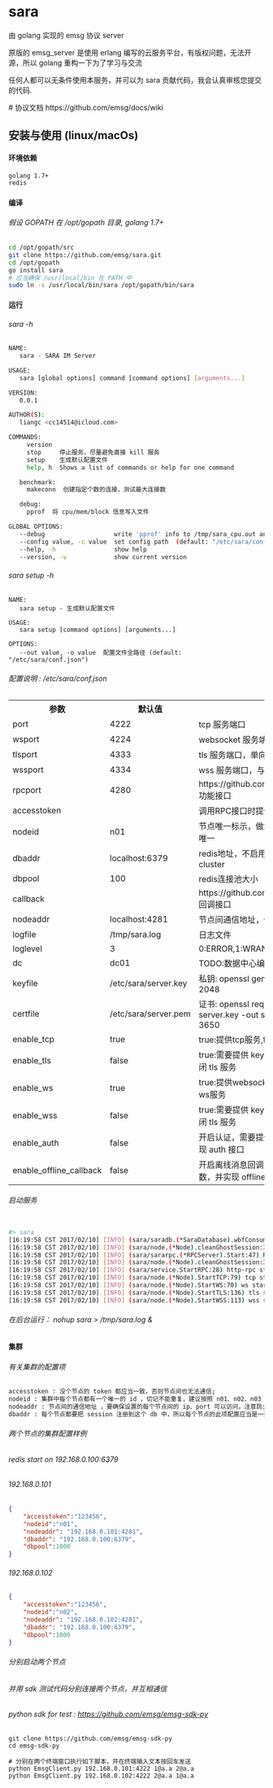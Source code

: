 # sara
<p>由 golang 实现的 emsg 协议 server</p>
<p>原版的 emsg_server 是使用 erlang 编写的云服务平台，有版权问题，无法开源，所以 golang 重构一下为了学习与交流<p> 
<p>任何人都可以无条件使用本服务，并可以为 sara 贡献代码，我会认真审核您提交的代码.</p>
# 协议文档
https://github.com/emsg/docs/wiki

## 安装与使用 (linux/macOs)
#### 环境依赖
```sh
golang 1.7+
redis
```

#### 编译 
###### 假设 GOPATH 在 /opt/gopath 目录, golang 1.7+
```sh
cd /opt/gopath/src
git clone https://github.com/emsg/sara.git
cd /opt/gopath
go install sara
# 应当确保 /usr/local/bin 在 PATH 中
sudo ln -s /usr/local/bin/sara /opt/gopath/bin/sara
```

#### 运行
###### sara -h
```sh
NAME:
   sara - SARA IM Server

USAGE:
   sara [global options] command [command options] [arguments...]

VERSION:
   0.0.1

AUTHOR(S):
   liangc <cc14514@icloud.com>

COMMANDS:
     version
     stop     停止服务，尽量避免直接 kill 服务
     setup    生成默认配置文件
     help, h  Shows a list of commands or help for one command

   benchmark:
     makeconn  创建指定个数的连接，测试最大连接数

   debug:
     pprof  将 cpu/mem/block 信息写入文件

GLOBAL OPTIONS:
   --debug                   write 'pprof' info to /tmp/sara_cpu.out and /tmp/sara_mem.out
   --config value, -c value  set config path  (default: "/etc/sara/conf.json")
   --help, -h                show help
   --version, -v             show current version
```

###### sara setup -h
```
NAME:
   sara setup - 生成默认配置文件

USAGE:
   sara setup [command options] [arguments...]

OPTIONS:
   --out value, -o value  配置文件全路径 (default: "/etc/sara/conf.json")
```
###### 配置说明 : /etc/sara/conf.json
<table>
<tr><th>参数</th><th>默认值</th><th>说明</th></tr>
<tr><td>port</td><td>4222</td><td>tcp 服务端口</td></tr>
<tr><td>wsport</td><td>4224</td><td>websocket 服务端口</td></tr>
<tr><td>tlsport</td><td>4333</td><td>tls 服务端口，单向认证</td></tr>
<tr><td>wssport</td><td>4334</td><td>wss 服务端口，与tls使用同一个证书</td></tr>
<tr><td>rpcport</td><td>4280</td><td>https://github.com/emsg/docs/wiki/RPC 功能接口</td></tr>
<tr><td>accesstoken</td><td></td><td>调用RPC接口时提供的身份认证</td></tr>
<tr><td>nodeid</td><td>n01</td><td>节点唯一标示，做集群时必须确保此属性唯一</td></tr>
<tr><td>dbaddr</td><td>localhost:6379</td><td>redis地址，不启用 auth，支持单节点和 cluster </td></tr>
<tr><td>dbpool</td><td>100</td><td>redis连接池大小</td></tr>
<tr><td>callback</td><td></td><td>https://github.com/emsg/docs/wiki/RPC 回调接口</td><td> 
<tr><td>nodeaddr</td><td>localhost:4281</td><td>节点间通信地址，做集群部署时使用</td></tr>
<tr><td>logfile</td><td>/tmp/sara.log</td><td>日志文件</td></tr>
<tr><td>loglevel</td><td>3</td><td>0:ERROR,1:WRAN,2:INFO,3:DEBUG</td></tr>
<tr><td>dc</td><td>dc01</td><td>TODO:数据中心编号，跨数据中心部署</td></tr>
<tr><td>keyfile</td><td>/etc/sara/server.key</td><td>私钥: openssl genrsa -out server.key 2048</td></tr>
<tr><td>certfile</td><td>/etc/sara/server.pem</td><td>证书: openssl req -new -x509 -key server.key -out server.pem -days 3650</td></tr>
<tr><td>enable_tcp</td><td>true</td><td>true:提供tcp服务,false:不提供tcp服务</td></tr>
<tr><td>enable_tls</td><td>false</td><td>true:需要提供 keyfile 和 certfile，false:关闭 tls 服务</td></tr>
<tr><td>enable_ws</td><td>true</td><td>true:提供websocket服务，false:不提供ws服务</td></tr>
<tr><td>enable_wss</td><td>false</td><td>true:需要提供 keyfile 和 certfile，false:关闭 tls 服务</td></tr>
<tr><td>enable_auth</td><td>false</td><td>开启认证，需要提供 callback 参数，并实现 auth 接口</td></tr>
<tr><td>enable_offline_callback</td><td>false</td><td>开启离线消息回调，需要提供 callback 参数，并实现 offline 接口</td></tr>
</table>

###### 启动服务
```sh

#> sara 
[16:19:58 CST 2017/02/10] [INFO] (sara/saradb.(*SaraDatabase).wbfConsumer:110) write buffer started ; total consume [40]
[16:19:58 CST 2017/02/10] [INFO] (sara/node.(*Node).cleanGhostSession:353) register node : n01
[16:19:58 CST 2017/02/10] [INFO] (sara/sararpc.(*RPCServer).Start:47) RPCServer listener on  [localhost:4281]
[16:19:58 CST 2017/02/10] [INFO] (sara/node.(*Node).cleanGhostSession:355) 🔪  👻  clean ghost session
[16:19:58 CST 2017/02/10] [INFO] (sara/service.StartRPC:28) http-rpc start on [0.0.0.0:4280]
[16:19:58 CST 2017/02/10] [INFO] (sara/node.(*Node).StartTCP:79) tcp start on [0.0.0.0:4222]
[16:19:58 CST 2017/02/10] [INFO] (sara/node.(*Node).StartWS:70) ws start on [4224]
[16:19:58 CST 2017/02/10] [INFO] (sara/node.(*Node).StartTLS:136) tls start on [0.0.0.0:4333]
[16:19:58 CST 2017/02/10] [INFO] (sara/node.(*Node).StartWSS:113) wss start on [0.0.0.0:4334]

```
###### 在后台运行： nohup sara > /tmp/sara.log &

#### 集群
###### 有关集群的配置项
```sh
accesstoken : 没个节点的 token 都应当一致，否则节点间也无法通信;
nodeid : 集群中每个节点都有一个唯一的 id ，切记不能重复，建议按照 n01、n02、n03 这样编排;
nodeaddr : 节点间的通信地址 ，要确保设置的每个节点间的 ip、port 可以访问，注意防火墙配置；
dbaddr : 每个节点都要把 session 注册到这个 db 中，所以每个节点的此项配置应当是一致的;
```


###### 两个节点的集群配置样例
###### redis start on 192.168.0.100:6379
###### 192.168.0.101
```json
{
    "accesstoken":"123456",
    "nodeid":"n01",
    "nodeaddr": "192.168.0.101:4281",
    "dbaddr": "192.168.0.100:6379",
    "dbpool":1000
}
```

###### 192.168.0.102
```json
{
    "accesstoken":"123456",
    "nodeid":"n02",
    "nodeaddr": "192.168.0.102:4281",
    "dbaddr": "192.168.0.100:6379",
    "dbpool":1000
}
```
###### 分别启动两个节点
###### 并用 sdk 测试代码分别连接两个节点，并互相通信
###### python sdk for test : https://github.com/emsg/emsg-sdk-py
```
git clone https://github.com/emsg/emsg-sdk-py
cd emsg-sdk-py

# 分别在两个终端窗口执行如下脚本，并在终端输入文本按回车发送
python EmsgClient.py 192.168.0.101:4222 1@a.a 2@a.a 
python EmsgClient.py 192.168.0.102:4222 2@a.a 1@a.a
```
